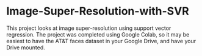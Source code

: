 # Image-Super-Resolution-with-SVR

This project looks at image super-resolution using support vector regression. The project was completed using Google Colab, so it may be easiest to have the AT&T faces dataset in your Google Drive, and have your Drive mounted.



